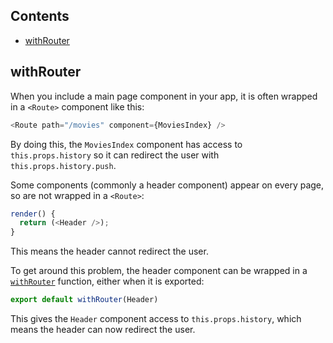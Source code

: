 ## Contents
- [withRouter](#with-router)

## withRouter

When you include a main page component in your app, it is often wrapped in a `<Route>` component like this:
```js
<Route path="/movies" component={MoviesIndex} />
```
By doing this, the `MoviesIndex` component has access to `this.props.history` so it can redirect the user with `this.props.history.push`.

Some components (commonly a header component) appear on every page, so are not wrapped in a `<Route>`:
```js
render() {
  return (<Header />);
}
```

This means the header cannot redirect the user.

To get around this problem, the header component can be wrapped in a [`withRouter`](https://github.com/ReactTraining/react-router/blob/master/packages/react-router/docs/api/withRouter.md) function, either when it is exported:
```js
export default withRouter(Header)
```
This gives the `Header` component access to `this.props.history`, which means the header can now redirect the user.
